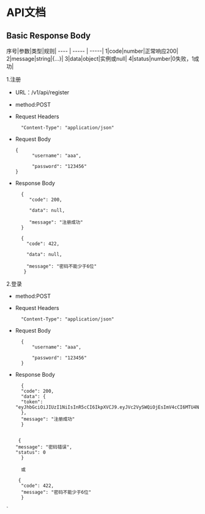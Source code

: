 # API文档
## Basic Response Body

序号|参数|类型|规则|
---- | ----- | -----|
1|code|number|正常响应200|
2|message|string|{...}|
3|data|object|实例或null|
4|status|number|0失败，1成功|

1.注册
- URL：/v1/api/register  

- method:POST

- Request Headers

        "Content-Type": "application/json"

- Request Body

      {  
            "username": "aaa",  
    
            "password": "123456"    
      }
- Response Body

        {
           "code": 200,
           
           "data": null,
           
           "message": "注册成功"
        }

        {
          "code": 422,
          
          "data": null,
          
          "message": "密码不能少于6位"
         }
2.登录
-  method:POST

- Request Headers

        "Content-Type": "application/json"

- Request Body

        {  
            "username": "aaa",  
    
            "password": "123456"    
        }
- Response Body

        {
        "code": 200,
        "data": {
        "token":      "eyJhbGciOiJIUzI1NiIsInR5cCI6IkpXVCJ9.eyJVc2VySWQiOjEsImV4cCI6MTU4NzAyOTU1NCwiaWF0IjoxNTg2NDI0NzU0LCJpc3MiOiJoYWNrd2VlayIsInN1YiI6InVzZXIgdG9rZW4ifQ.U35akfANrcQqx2zI25lQAsJFopQMbYawHYKNAVTdGjY"
        },
        "message": "注册成功"
        }

     
       {
      "message": "密码错误",
      "status": 0
        }
        
        或
        
       {
        "code": 422,
        "message": "密码不能少于6位"
        }
`     
        
        
        
        
        
